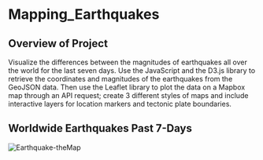 # Mapping_Earthquakes

## Overview of Project
Visualize the differences between the magnitudes of earthquakes all over the world for the last seven days.
Use the JavaScript and the D3.js library to retrieve the coordinates and magnitudes of the earthquakes from the GeoJSON data. Then use the Leaflet library to plot the data on a Mapbox map through an API request; create 3 different styles of maps and include interactive layers for location markers and tectonic plate boundaries. 

## Worldwide Earthquakes Past 7-Days
![Earthquake-theMap](https://user-images.githubusercontent.com/95272294/160313784-5f24a563-ac70-4af1-9230-e0ca22af208b.jpg)
